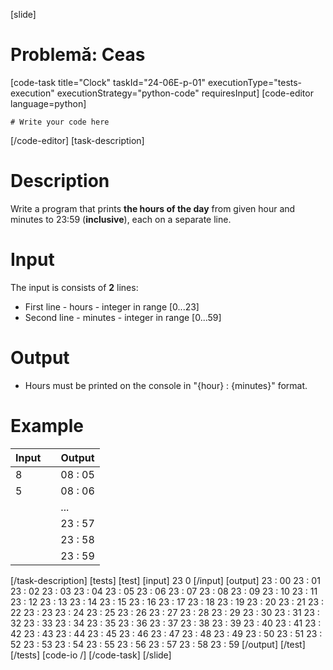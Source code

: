 [slide]
# Problemă: Ceas
[code-task title="Clock" taskId="24-06E-p-01" executionType="tests-execution" executionStrategy="python-code" requiresInput]
[code-editor language=python]
```
# Write your code here
```
[/code-editor]
[task-description]
# Description
Write a program that prints **the hours of the day** from given hour and minutes to 23:59 (**inclusive**), each on a separate line. 

# Input
The input is consists of **2** lines:
- First line - hours - integer in range \[0...23\]
- Second line - minutes - integer in range \[0...59\]

# Output
- Hours must be printed on the console in "\{hour\} : \{minutes\}" format.

# Example

| **Input** | | **Output** |
| --- | --- | --- |
| 8 | | 08 : 05 |
| 5 | | 08 : 06 |
| | | ... |
| | | 23 : 57 |
| | | 23 : 58 |
| | | 23 : 59 |

[/task-description]
[tests]
[test]
[input]
23
0
[/input]
[output]
23 : 00
23 : 01
23 : 02
23 : 03
23 : 04
23 : 05
23 : 06
23 : 07
23 : 08
23 : 09
23 : 10
23 : 11
23 : 12
23 : 13
23 : 14
23 : 15
23 : 16
23 : 17
23 : 18
23 : 19
23 : 20
23 : 21
23 : 22
23 : 23
23 : 24
23 : 25
23 : 26
23 : 27
23 : 28
23 : 29
23 : 30
23 : 31
23 : 32
23 : 33
23 : 34
23 : 35
23 : 36
23 : 37
23 : 38
23 : 39
23 : 40
23 : 41
23 : 42
23 : 43
23 : 44
23 : 45
23 : 46
23 : 47
23 : 48
23 : 49
23 : 50
23 : 51
23 : 52
23 : 53
23 : 54
23 : 55
23 : 56
23 : 57
23 : 58
23 : 59
[/output]
[/test]
[/tests]
[code-io /]
[/code-task]
[/slide]